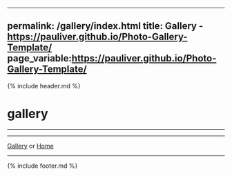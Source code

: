 ---
permalink: /gallery/index.html
title: Gallery - https://pauliver.github.io/Photo-Gallery-Template/
page_variable:https://pauliver.github.io/Photo-Gallery-Template/
----

{% include header.md %}

# gallery

----

----


[Gallery]( ./index.html)
  or 
[Home]( ../)

----

{% include footer.md %}

